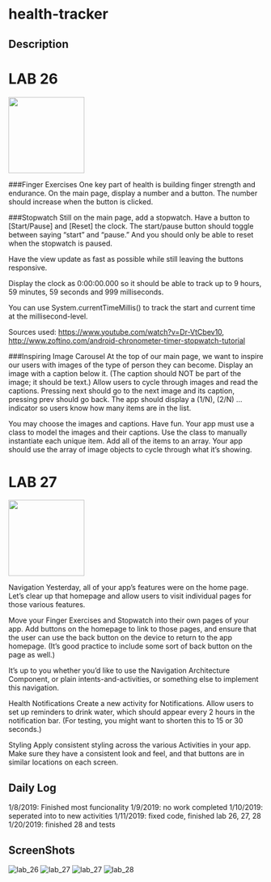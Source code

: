# health-tracker

## Description

# LAB 26 

<p float="left">
 <img src="./screenshots/lab_26.jpg" width="150" />
</p>
###Finger Exercises
One key part of health is building finger strength and endurance. On the main page, display a number and a button. The number should increase when the button is clicked.

###Stopwatch
Still on the main page, add a stopwatch. Have a button to [Start/Pause] and [Reset] the clock. The start/pause button should toggle between saying “start” and “pause.” And you should only be able to reset when the stopwatch is paused.

Have the view update as fast as possible while still leaving the buttons responsive.

Display the clock as 0:00:00.000 so it should be able to track up to 9 hours, 59 minutes, 59 seconds and 999 milliseconds.

You can use System.currentTimeMillis() to track the start and current time at the millisecond-level.

Sources used: https://www.youtube.com/watch?v=Dr-VtCbev10, http://www.zoftino.com/android-chronometer-timer-stopwatch-tutorial

###Inspiring Image Carousel
At the top of our main page, we want to inspire our users with images of the type of person they can become. Display an image with a caption below it. (The caption should NOT be part of the image; it should be text.) Allow users to cycle through images and read the captions. Pressing next should go to the next image and its caption, pressing prev should go back. The app should display a (1/N), (2/N) … indicator so users know how many items are in the list.

You may choose the images and captions. Have fun.
Your app must use a class to model the images and their captions. Use the class to manually instantiate each unique item. Add all of the items to an array.
Your app should use the array of image objects to cycle through what it’s showing.

# LAB 27

 <p float="left">
 <img src="./screenshots/lab_27.jpg" width="150" />
</p>

Navigation
Yesterday, all of your app’s features were on the home page. Let’s clear up that homepage and allow users to visit individual pages for those various features.

Move your Finger Exercises and Stopwatch into their own pages of your app. Add buttons on the homepage to link to those pages, and ensure that the user can use the back button on the device to return to the app homepage. (It’s good practice to include some sort of back button on the page as well.)

It’s up to you whether you’d like to use the Navigation Architecture Component, or plain intents-and-activities, or something else to implement this navigation.

Health Notifications
Create a new activity for Notifications. Allow users to set up reminders to drink water, which should appear every 2 hours in the notification bar. (For testing, you might want to shorten this to 15 or 30 seconds.)

Styling
Apply consistent styling across the various Activities in your app. Make sure they have a consistent look and feel, and that buttons are in similar locations on each screen.

## Daily Log
1/8/2019: Finished most funcionality
1/9/2019: no work completed
1/10/2019: seperated into to new activities
1/11/2019: fixed code, finished lab 26, 27, 28
1/20/2019: finished 28 and tests

## ScreenShots

![lab_26](/screenshots/lab_26.jpg)
![lab_27](/screenshots/lab_27.jpg)
![lab_27](/screenshots/lab_27_2nd.jpg)
![lab_28](/screenshots/lab_28.jpg)